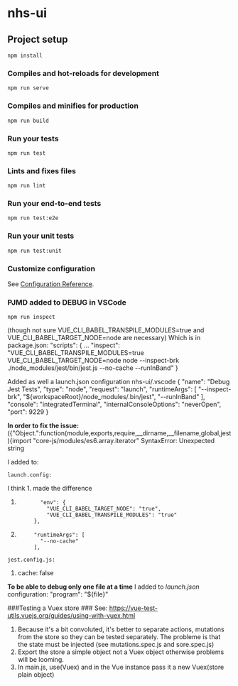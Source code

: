 # nhs-ui

## Project setup
```
npm install
```

### Compiles and hot-reloads for development
```
npm run serve
```

### Compiles and minifies for production
```
npm run build
```

### Run your tests
```
npm run test
```

### Lints and fixes files
```
npm run lint
```

### Run your end-to-end tests
```
npm run test:e2e
```

### Run your unit tests
```
npm run test:unit
```

### Customize configuration
See [Configuration Reference](https://cli.vuejs.org/config/).

### PJMD added to DEBUG in VSCode
```
npm run inspect
``` 
(though not sure VUE_CLI_BABEL_TRANSPILE_MODULES=true  and VUE_CLI_BABEL_TARGET_NODE=node are necessary)
Which is in package.json:
  "scripts": {
...
    "inspect": "VUE_CLI_BABEL_TRANSPILE_MODULES=true VUE_CLI_BABEL_TARGET_NODE=node  node --inspect-brk ./node_modules/jest/bin/jest.js --no-cache --runInBand"
  }

Added as well a launch.json configuration nhs-ui/.vscode
        {
            "name": "Debug Jest Tests",
            "type": "node",
            "request": "launch",
            "runtimeArgs": [
              "--inspect-brk",
              "${workspaceRoot}/node_modules/.bin/jest",
              "--runInBand"
            ],
            "console": "integratedTerminal",
            "internalConsoleOptions": "neverOpen",
            "port": 9229
        }

**In order to fix the issue:**
({"Object.<anonymous>":function(module,exports,require,__dirname,__filename,global,jest){import "core-js/modules/es6.array.iterator" SyntaxError: Unexpected string

I added to:
```
launch.config:
```
I think 1. made the difference
1.            "env": {
                "VUE_CLI_BABEL_TARGET_NODE": "true",
                "VUE_CLI_BABEL_TRANSPILE_MODULES": "true"
            },

2.          "runtimeArgs": [
              "--no-cache"
            ],
```
jest.config.js:
```
1. cache: false

**To be able to debug only one file at a time**
I added to *launch.json* configuration: "program": "${file}"

###Testing a Vuex store ###
 See: https://vue-test-utils.vuejs.org/guides/using-with-vuex.html

1. Because it's a bit convoluted, it's better to separate actions, mutations from the store so they can be tested separately. The probleme is that the state must be injected (see mutations.spec.js and sore.spec.js)
2. Export the store a simple object not a Vuex object otherwise problems will be looming.
3. In main.js, use(Vuex) and in the Vue instance pass it a new Vuex(store plain object)